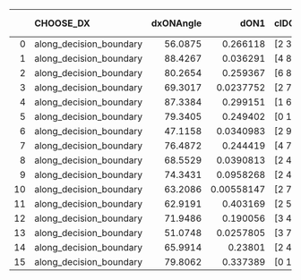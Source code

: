 |    | CHOOSE_DX               |   dxONAngle |       dON1 | cIDON1   |   dON_patch_1 |   nTON |        dON |   dxOFFAngle |     dOFF1 | cIDOFF1   |   dOFF_patch_1 |   nTOFF |      dOFF | SUCCESS   |   nExp |   dual_point_id |   subpoint_time_seconds |   total_execution_time |      logp |    dOFF/dON | Vote dOFF>dON   |
|---:|:------------------------|------------:|-----------:|:---------|--------------:|-------:|-----------:|-------------:|----------:|:----------|---------------:|--------:|----------:|:----------|-------:|----------------:|------------------------:|-----------------------:|----------:|------------:|:----------------|
|  0 | along_decision_boundary |     56.0875 | 0.266118   | [2 3]    |    0.266118   |      1 | 0.266118   |      55.8351 | 0.0882522 | [2 3]     |      0.0882522 |       1 | 0.0882522 | False     |      1 |              61 |                 4.5863  |                134.623 |  0        |   0.331629  | False           |
|  1 | along_decision_boundary |     88.4267 | 0.036291   | [4 8]    |    0.036291   |      1 | 0.036291   |      85.2506 | 0.0640232 | [4 8]     |      0.0640232 |       1 | 0.0640232 | True      |      2 |              72 |                 2.00082 |                172.188 | -0.5      |   1.76416   | True            |
|  2 | along_decision_boundary |     80.2654 | 0.259367   | [6 8]    |    0.259367   |      1 | 0.259367   |      69.11   | 0.141411  | [6 8]     |      0.141411  |       1 | 0.141411  | False     |      3 |             115 |                 5.32841 |                299.026 | -0        |   0.545216  | False           |
|  3 | along_decision_boundary |     69.3017 | 0.0237752  | [2 7]    |    0.0237752  |      1 | 0.0237752  |      69.4175 | 0.0260321 | [2 7]     |      0.0260321 |       1 | 0.0260321 | True      |      4 |             146 |                 1.0096  |                356.46  | -0.166667 |   1.09492   | True            |
|  4 | along_decision_boundary |     87.3384 | 0.299151   | [1 6]    |    0.299151   |      1 | 0.299151   |      58.7945 | 0.310338  | [0 6]     |      0.310338  |       1 | 0.310338  | True      |      5 |             164 |                 4.13578 |                400.988 | -0        |   1.03739   | True            |
|  5 | along_decision_boundary |     79.3405 | 0.249402   | [0 1]    |    0.249402   |      1 | 0.249402   |      71.7999 | 0.339544  | [0 1]     |      0.339544  |       1 | 0.339544  | True      |      6 |             175 |                 7.89251 |                426.234 | -0.1      |   1.36143   | True            |
|  6 | along_decision_boundary |     47.1158 | 0.0340983  | [2 9]    |    0.0340983  |      1 | 0.0340983  |      71.0274 | 0.15489   | [2 9]     |      0.15489   |       1 | 0.15489   | True      |      7 |             176 |                 3.14089 |                429.384 | -0.333333 |   4.54246   | True            |
|  7 | along_decision_boundary |     76.4872 | 0.244419   | [4 7]    |    0.244419   |      1 | 0.244419   |      58.9437 | 0.44117   | [4 7]     |      0.44117   |       1 | 0.44117   | True      |      8 |             182 |                12.1441  |                464.497 | -0.642857 |   1.80498   | True            |
|  8 | along_decision_boundary |     68.5529 | 0.0390813  | [2 4]    |    0.0390813  |      1 | 0.0390813  |      47.3791 | 0.111139  | [2 4]     |      0.111139  |       1 | 0.111139  | True      |      9 |             191 |                 3.41225 |                476.332 | -1        |   2.84379   | True            |
|  9 | along_decision_boundary |     74.3431 | 0.0958268  | [2 4]    |    0.0958268  |      1 | 0.0958268  |      82.8603 | 0.572105  | [2 4]     |      0.572105  |       1 | 0.572105  | True      |     10 |             298 |                 3.93454 |                663.041 | -1.38889  |   5.9702    | True            |
| 10 | along_decision_boundary |     63.2086 | 0.00558147 | [2 7]    |    0.00558147 |      1 | 0.00558147 |      69.0894 | 1.05771   | [2 7]     |      1.05771   |       1 | 1.05771   | True      |     11 |             304 |                10.789   |                689.825 | -1.8      | 189.505     | True            |
| 11 | along_decision_boundary |     62.9191 | 0.403169   | [2 5]    |    0.403169   |      1 | 0.403169   |      59.292  | 0.02653   | [2 5]     |      0.02653   |       1 | 0.02653   | False     |     12 |             341 |                10.8355  |                783.356 | -2.22727  |   0.0658036 | False           |
| 12 | along_decision_boundary |     71.9486 | 0.190056   | [3 4]    |    0.190056   |      1 | 0.190056   |      62.8486 | 0.531798  | [3 4]     |      0.531798  |       1 | 0.531798  | True      |     13 |             349 |                 7.02959 |                812.101 | -1.5      |   2.79812   | True            |
| 13 | along_decision_boundary |     51.0748 | 0.0257805  | [3 7]    |    0.0257805  |      1 | 0.0257805  |      87.6068 | 0.0156538 | [3 7]     |      0.0156538 |       1 | 0.0156538 | False     |     14 |             352 |                 1.34578 |                815.852 | -1.88462  |   0.607198  | False           |
| 14 | along_decision_boundary |     65.9914 | 0.23801    | [2 4]    |    0.23801    |      1 | 0.23801    |      65.7403 | 0.563845  | [2 4]     |      0.563845  |       1 | 0.563845  | True      |     15 |             421 |                 5.68897 |                964.871 | -1.28571  |   2.369     | True            |
| 15 | along_decision_boundary |     79.8062 | 0.337389   | [0 1]    |    0.337389   |      1 | 0.337389   |      57.5541 | 0.436269  | [0 1]     |      0.436269  |       1 | 0.436269  | True      |     16 |             445 |                 5.84937 |               1031.5   | -1.63333  |   1.29307   | True            |